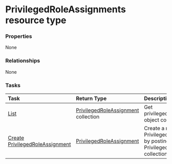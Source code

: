 # PrivilegedRoleAssignments resource type



### Properties
None

### Relationships
None


### Tasks

| Task		   | Return Type	|Description|
|:---------------|:--------|:----------|
|[List](../api/privilegedroleassignment_list.md) | [PrivilegedRoleAssignment](privilegedroleassignment.md) collection |Get privilegedRoleAssignment object collection. |
|[Create PrivilegedRoleAssignment](../api/privilegedroleassignment_post_privilegedroleassignments.md) |[PrivilegedRoleAssignment](privilegedroleassignment.md)| Create a new PrivilegedRoleAssignment by posting to the PrivilegedRoleAssignments collection.|

<!-- uuid: 599e5e03-50aa-4cbb-b92d-97e9610ed606
2015-10-19 10:21:31 UTC -->
<!-- {
  "type": "#page.annotation",
  "description": "PrivilegedRoleAssignments resource",
  "keywords": "",
  "section": "documentation",
  "tocPath": ""
}-->